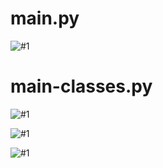 
# main.py

![#1](images/image-1tkinter-moving-plot.png?raw=true) 

# main-classes.py

![#1](images/image-1tkinter-plot-classes.png?raw=true) 

![#1](images/image-1tkinter-plot-classes-many.png?raw=true) 

![#1](images/image-1tkinter-plot-small-distance.png?raw=true) 
